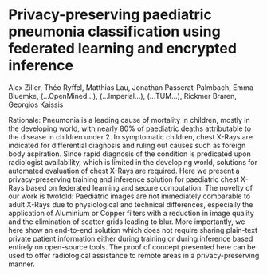 # Privacy-preserving paediatric pneumonia classification using federated learning and encrypted inference

Alex Ziller, Théo Ryffel, Matthias Lau, Jonathan Passerat-Palmbach, Emma Bluemke, (...OpenMined...), (...Imperial...), (...TUM...), Rickmer Braren, Georgios Kaissis


Rationale: Pneumonia is a leading cause of mortality in children, mostly in the developing world, with nearly 80% of paediatric deaths attributable to the disease in children under 2. In symptomatic children, chest X-Rays are indicated for differential diagnosis and ruling out causes such as foreign body aspiration. Since rapid diagnosis of the condition is predicated upon radiologist availability, which is limited in the developing world, solutions for automated evaluation of chest X-Rays are required. Here we present a privacy-preserving training and inference solution for paediatric chest X-Rays based on federated learning and secure computation.
The novelty of our work is twofold: Paediatric images are not immediately comparable to adult X-Rays due to physiological and technical differences, especially the application of Aluminium or Copper filters with a reduction in image quality and the elimination of scatter grids leading to blur. More importantly, we here show an end-to-end solution which does not require sharing plain-text private patient information either during training or during inference based entirely on open-source tools. The proof of concept presented here can be used to offer radiological assistance to remote areas in a privacy-preserving manner.

